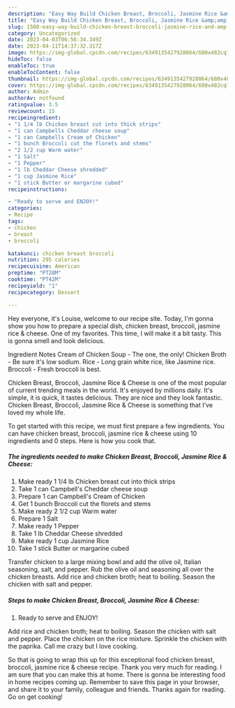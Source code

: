 ```yaml
---
description: "Easy Way Build Chicken Breast, Broccoli, Jasmine Rice &amp;amp; Cheese yang Delicious"
title: "Easy Way Build Chicken Breast, Broccoli, Jasmine Rice &amp;amp; Cheese yang Delicious"
slug: 1500-easy-way-build-chicken-breast-broccoli-jasmine-rice-and-amp-cheese-yang-delicious
category: Uncategorized
date: 2023-04-03T06:56:34.349Z
date: 2023-04-11T14:37:32.317Z
image: https://img-global.cpcdn.com/recipes/6349135427928064/680x482cq70/chicken-breast-broccoli-jasmine-rice-cheese-recipe-main-photo.jpg
hideToc: false
enableToc: true
enableTocContent: false
thumbnail: https://img-global.cpcdn.com/recipes/6349135427928064/680x482cq70/chicken-breast-broccoli-jasmine-rice-cheese-recipe-main-photo.jpg
cover: https://img-global.cpcdn.com/recipes/6349135427928064/680x482cq70/chicken-breast-broccoli-jasmine-rice-cheese-recipe-main-photo.jpg
author: Admin
authorAv: notfound
ratingvalue: 3.5
reviewcount: 15
recipeingredient:
- "1 1/4 lb Chicken breast cut into thick strips"
- "1 can Campbells Cheddar cheese soup"
- "1 can Campbells Cream of Chicken"
- "1 bunch Broccoli cut the florets and stems"
- "2 1/2 cup Warm water"
- "1 Salt"
- "1 Pepper"
- "1 lb Cheddar Cheese shredded"
- "1 cup Jasmine Rice"
- "1 stick Butter or margarine cubed"
recipeinstructions:

- "Ready to serve and ENJOY!"
categories:
- Recipe
tags:
- chicken
- breast
- broccoli

katakunci: chicken breast broccoli 
nutrition: 295 calories
recipecuisine: American
preptime: "PT28M"
cooktime: "PT42M"
recipeyield: "1"
recipecategory: Dessert

---
```



Hey everyone, it's Louise, welcome to our recipe site. Today, I'm gonna show you how to prepare a special dish, chicken breast, broccoli, jasmine rice &amp; cheese. One of my favorites. This time, I will make it a bit tasty. This is gonna smell and look delicious.

Ingredient Notes Cream of Chicken Soup - The one, the only! Chicken Broth - Be sure it&#39;s low sodium. Rice - Long grain white rice, like Jasmine rice. Broccoli - Fresh broccoli is best.

Chicken Breast, Broccoli, Jasmine Rice &amp; Cheese is one of the most popular of current trending meals in the world. It's enjoyed by millions daily. It's simple, it is quick, it tastes delicious. They are nice and they look fantastic. Chicken Breast, Broccoli, Jasmine Rice &amp; Cheese is something that I've loved my whole life.


To get started with this recipe, we must first prepare a few ingredients. You can have chicken breast, broccoli, jasmine rice &amp; cheese using 10 ingredients and 0 steps. Here is how you cook that.

<!--inarticleads1-->

##### The ingredients needed to make Chicken Breast, Broccoli, Jasmine Rice &amp; Cheese:

1. Make ready 1 1/4 lb Chicken breast cut into thick strips
1. Take 1 can Campbell&#39;s Cheddar cheese soup
1. Prepare 1 can Campbell&#39;s Cream of Chicken
1. Get 1 bunch Broccoli cut the florets and stems
1. Make ready 2 1/2 cup Warm water
1. Prepare 1 Salt
1. Make ready 1 Pepper
1. Take 1 lb Cheddar Cheese shredded
1. Make ready 1 cup Jasmine Rice
1. Take 1 stick Butter or margarine cubed


Transfer chicken to a large mixing bowl and add the olive oil, Italian seasoning, salt, and pepper. Rub the olive oil and seasoning all over the chicken breasts. Add rice and chicken broth; heat to boiling. Season the chicken with salt and pepper. 

<!--inarticleads2-->

##### Steps to make Chicken Breast, Broccoli, Jasmine Rice &amp; Cheese:


1. Ready to serve and ENJOY!

Add rice and chicken broth; heat to boiling. Season the chicken with salt and pepper. Place the chicken on the rice mixture. Sprinkle the chicken with the paprika. Call me crazy but I love cooking. 

So that is going to wrap this up for this exceptional food chicken breast, broccoli, jasmine rice &amp; cheese recipe. Thank you very much for reading. I am sure that you can make this at home. There is gonna be interesting food in home recipes coming up. Remember to save this page in your browser, and share it to your family, colleague and friends. Thanks again for reading. Go on get cooking!
